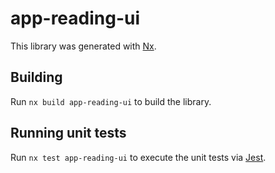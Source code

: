 # app-reading-ui

This library was generated with [Nx](https://nx.dev).

## Building

Run `nx build app-reading-ui` to build the library.

## Running unit tests

Run `nx test app-reading-ui` to execute the unit tests via [Jest](https://jestjs.io).
